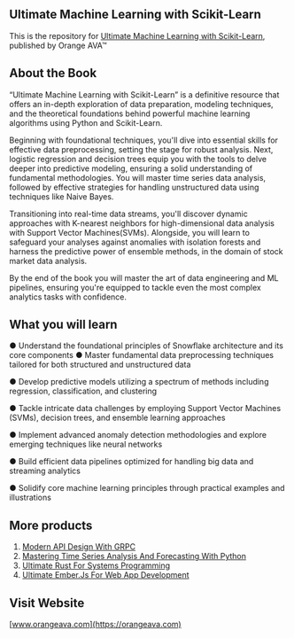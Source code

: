 ## Ultimate Machine Learning with Scikit-Learn

This is the repository for [Ultimate Machine Learning with Scikit-Learn](https://orangeava.com/products/ultimate-machine-learning-with-scikit-learn), published by Orange AVA™


## About the Book
“Ultimate Machine Learning with Scikit-Learn” is a definitive resource that offers an in-depth exploration of data preparation, modeling techniques, and the theoretical foundations behind powerful machine learning algorithms using Python and Scikit-Learn.
 
Beginning with foundational techniques, you'll dive into essential skills for effective data preprocessing, setting the stage for robust analysis. Next, logistic regression and decision trees equip you with the tools to delve deeper into predictive modeling, ensuring a solid understanding of fundamental methodologies. You will master time series data analysis, followed by effective strategies for handling unstructured data using techniques like Naive Bayes.
 
Transitioning into real-time data streams, you'll discover dynamic approaches with K-nearest neighbors for high-dimensional data analysis with Support Vector Machines(SVMs). Alongside, you will learn to safeguard your analyses against anomalies with isolation forests and harness the predictive power of ensemble methods, in the domain of stock market data analysis.
 
By the end of the book you will master the art of data engineering and ML pipelines, ensuring you're equipped to tackle even the most complex analytics tasks with confidence.


## What you will learn
●  Understand the foundational principles of Snowflake architecture and its core components
● Master fundamental data preprocessing techniques tailored for both structured and unstructured data

● Develop predictive models utilizing a spectrum of methods including regression, classification, and clustering

● Tackle intricate data challenges by employing Support Vector Machines (SVMs), decision trees, and ensemble learning approaches

● Implement advanced anomaly detection methodologies and explore emerging techniques like 
neural networks

● Build efficient data pipelines optimized for handling big data and streaming analytics

● Solidify core machine learning principles through practical examples and illustrations

## More products

1. [Modern API Design With GRPC](https://orangeava.com/products/modern-api-design-with-grpc)
2. [Mastering Time Series Analysis And Forecasting With Python](https://orangeava.com/products/mastering-time-series-analysis-and-forecasting-with-python)
3. [Ultimate Rust For Systems Programming](https://orangeava.com/products/ultimate-rust-for-systems-programming)
4. [Ultimate Ember.Js For Web App Development](https://orangeava.com/products/ultimate-ember-js-for-web-app-development)

## Visit Website 
[www.orangeava.com](https://orangeava.com)
